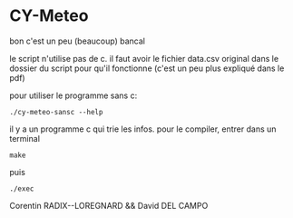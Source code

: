 # CY-Meteo

bon c'est un peu (beaucoup) bancal

le script n'utilise pas de c.
il faut avoir le fichier data.csv original dans le dossier du script pour qu'il fonctionne (c'est un peu plus expliqué dans le pdf)

pour utiliser le programme sans c:

`./cy-meteo-sansc --help`

il y a un programme c qui trie les infos. 
pour le compiler, entrer dans un terminal 

`make`

puis 

`./exec`

Corentin RADIX--LOREGNARD && 
David DEL CAMPO
